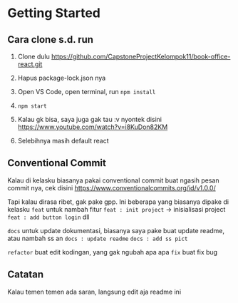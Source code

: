 # Getting Started

## Cara clone s.d. run

1. Clone dulu https://github.com/CapstoneProjectKelompok11/book-office-react.git

2. Hapus package-lock.json nya

3. Open VS Code, open terminal, run `npm install`

4. `npm start`

5. Kalau gk bisa, saya juga gak tau :v nyontek disini https://www.youtube.com/watch?v=i8KuDon82KM

6. Selebihnya masih default react

## Conventional Commit

Kalau di kelasku biasanya pakai conventional commit buat ngasih pesan commit nya, cek disini https://www.conventionalcommits.org/id/v1.0.0/

Tapi kalau dirasa ribet, gak pake gpp. Ini beberapa yang biasanya dipake di kelasku
`feat` untuk nambah fitur
`feat : init project` -> inisialisasi project
`feat : add button login`
dll

`docs` untuk update dokumentasi, biasanya saya pake buat update readme, atau nambah ss an
`docs : update readme`
`docs : add ss pict`

`refactor` buat edit kodingan, yang gak ngubah apa apa
`fix` buat fix bug

## Catatan

Kalau temen temen ada saran, langsung edit aja readme ini
